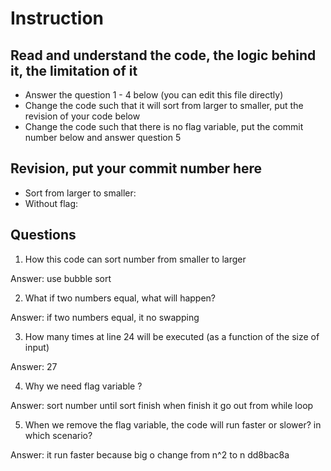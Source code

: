 ﻿# Instruction

## Read and understand the code, the logic behind it, the limitation of it
* Answer the question 1 - 4 below (you can edit this file directly)
* Change the code such that it will sort from larger to smaller, put the revision of your code below
* Change the code such that there is no flag variable, put the commit number below and answer question 5 


## Revision, put your commit number here
* Sort from larger to smaller:
* Without flag:

## Questions
1. How this code can sort number from smaller to larger
 
Answer: use bubble sort

2. What if two numbers equal, what will happen? 

Answer: if two numbers equal, it no swapping

3. How many times at line 24 will be executed (as a function of the size of input) 

Answer: 27

4. Why we need flag variable ? 

Answer:  sort number until sort finish when finish it go out from while loop

5. When we remove the flag variable, the code will run faster or slower? in which scenario? 

Answer: it run faster because big o change from n^2 to n
        dd8bac8a